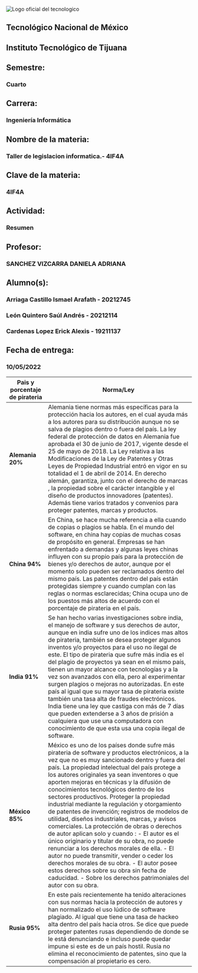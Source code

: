 ![Logo oficial del tecnologico](https://www.tijuana.tecnm.mx/wp-content/uploads/2021/08/liston-de-logos-oficiales-educacion-tecnm-FEB-2021-1568x287.jpg)

## **Tecnológico Nacional de México**

## **Instituto Tecnológico de Tijuana**
## Semestre:
### Cuarto

## Carrera:
### Ingeniería Informática
## Nombre de la materia:
### Taller de legislacion informatica.- 4IF4A
## Clave de la materia:
### 4IF4A

## Actividad:
### Resumen 
## Profesor:
### SANCHEZ VIZCARRA DANIELA ADRIANA
## Alumno(s):
### Arriaga Castillo Ismael Arafath - 20212745
### León Quintero Saúl Andrés - 20212114
### Cardenas Lopez Erick Alexis - 19211137
## Fecha de entrega:
### 10/05/2022


| **Pais y porcentaje de pirateria**  | **Norma/Ley** |
| ----------- | ----------- |
| **Alemania    20%** | Alemania tiene normas más específicas para la protección hacia los autores, en el cual ayuda más a los autores para su distribución aunque no se salva de plagios dentro o fuera del país. La ley federal de protección de datos en Alemania fue aprobada el 30 de junio de 2017, vigente desde el 25 de mayo de 2018. La Ley relativa a las Modificaciones de la Ley de Patentes y Otras Leyes de Propiedad Industrial entró en vigor en su totalidad el 1 de abril de 2014. En derecho alemán, garantiza, junto con el derecho de marcas , la propiedad sobre el carácter intangible y el diseño de productos innovadores (patentes). Además tiene varios tratados y convenios para proteger patentes, marcas y productos. |
| **China   94%** | En China, se hace mucha referencia a ella cuando de copias o plagios se habla. En el mundo del software, en china hay copias de muchas cosas de propósito en general. Empresas se han enfrentado a demandas y algunas leyes chinas influyen con su propio país para la protección de bienes y/o derechos de autor, aunque por el momento solo pueden ser reclamados dentro del mismo país. Las patentes dentro del país están protegidas siempre y cuando cumplan con las reglas o normas esclarecidas; China ocupa uno de los puestos más altos de acuerdo con el porcentaje de pirateria en el país. |
| **India   91%** | Se han hecho varias investigaciones sobre india, el manejo de software y sus derechos de autor, aunque en india sufre uno de los indices mas altos de pirateria, también se desea proteger algunos inventos y/o proyectos para el uso no ilegal de este. El tipo de pirateria que sufre más india es el del plagio de proyectos ya sean en el mismo país, tienen un mayor alcance con tecnologías y a la vez son avanzados con ella, pero al experimentar surgen plagios o mejoras no autorizadas. En este país al igual que su mayor tasa de pirateria existe también una tasa alta de fraudes electrónicos. India tiene una ley que castiga con más de 7 días que pueden extenderse a 3 años de prisión a cualquiera que use una computadora con conocimiento de que esta usa una copia ilegal de software. |
| **México  85%** | México es uno de los países donde sufre más pirateria de software y productos electrónicos, a la vez que no es muy sancionado dentro y fuera del país. La propiedad intelectual del país protege a los autores originales ya sean inventores o que aporten mejoras en técnicas y la difusión de conocimientos tecnológicos dentro de los sectores productivos. Proteger la propiedad industrial mediante la regulación y otorgamiento de patentes de invención; registros de modelos de utilidad, diseños industriales, marcas, y avisos comerciales. La protección de obras o derechos de autor aplican solo y cuando :  - El autor es el único originario y titular de su obra, no puede renunciar a los derechos morales de ella. - El autor no puede transmitir, vender o ceder los derechos morales de su obra. - El autor posee estos derechos sobre su obra sin fecha de caducidad. - Sobre los derechos patrimoniales del autor con su obra. |
| **Rusia   95%** | En este país recientemente ha tenido alteraciones con sus normas hacia la protección de autores y han normalizado el uso lúdico de software plagiado. Al igual que tiene una tasa de hackeo alta dentro del país hacia otros. Se dice que puede proteger patentes rusas dependiendo de donde se le está denunciando e incluso puede quedar impune si este es de un país hostil. Rusia no elimina el reconocimiento de patentes, sino que la compensación al propietario es cero. |
